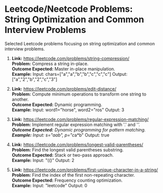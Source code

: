 # Leetcode/Neetcode Problems: String Optimization and Common Interview Problems

Selected Leetcode problems focusing on string optimization and common interview problems.

1. **Link:** https://leetcode.com/problems/string-compression/  
   **Problem:** Compress a string in-place.  
   **Outcome Expected:** Master in-place manipulation.  
   **Example:** Input: chars=["a","a","b","b","c","c","c"] Output: ["a","2","b","2","c","3"]

2. **Link:** https://leetcode.com/problems/edit-distance/  
   **Problem:** Compute minimum operations to transform one string to another.  
   **Outcome Expected:** Dynamic programming.  
   **Example:** Input: word1="horse", word2="ros" Output: 3

3. **Link:** https://leetcode.com/problems/regular-expression-matching/  
   **Problem:** Implement regular expression matching with '.' and '*'.  
   **Outcome Expected:** Dynamic programming for pattern matching.  
   **Example:** Input: s="aab", p="c*a*b" Output: true

4. **Link:** https://leetcode.com/problems/longest-valid-parentheses/  
   **Problem:** Find the longest valid parentheses substring.  
   **Outcome Expected:** Stack or two-pass approach.  
   **Example:** Input: "(()" Output: 2

5. **Link:** https://leetcode.com/problems/first-unique-character-in-a-string/  
   **Problem:** Find the index of the first non-repeating character.  
   **Outcome Expected:** Frequency counting optimization.  
   **Example:** Input: "leetcode" Output: 0